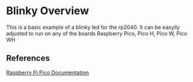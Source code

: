Blinky Overview
===============

This is a basic example of a blinky led for the rp2040.
It can be easylly adjusted to run on any of the boards Raspberry Pico, Pico H, Pico W, Pico WH

References
----------

[Raspberry Pi Pico Documentation](https://www.raspberrypi.com/documentation/microcontrollers/raspberry-pi-pico.html)
